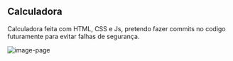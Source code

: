 ## Calculadora

Calculadora feita com HTML, CSS e Js, pretendo fazer commits no codigo futuramente para evitar falhas de segurança.

![image-page](https://i.imgur.com/IiZLvvh.png)